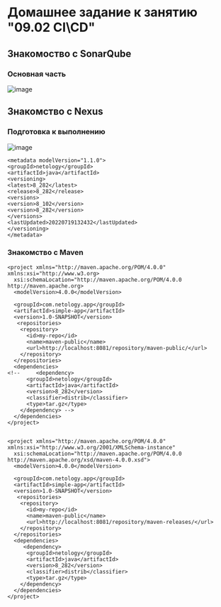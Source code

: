 # Домашнее задание к занятию "09.02 CI\CD"

## Знакомоство с SonarQube

### Основная часть

![image](https://user-images.githubusercontent.com/26147777/179748179-9590078d-ac37-4281-9933-480585e79873.png)

## Знакомство с Nexus

### Подготовка к выполнению

![image](https://user-images.githubusercontent.com/26147777/179761440-8f11fe13-cde6-446f-b7e1-a1fd5704ccf1.png)
```
<metadata modelVersion="1.1.0">
<groupId>netology</groupId>
<artifactId>java</artifactId>
<versioning>
<latest>8_282</latest>
<release>8_282</release>
<versions>
<version>8_102</version>
<version>8_282</version>
</versions>
<lastUpdated>20220719132432</lastUpdated>
</versioning>
</metadata>
```

### Знакомство с Maven

```
<project xmlns="http://maven.apache.org/POM/4.0.0" xmlns:xsi="http://www.w3.org>
  xsi:schemaLocation="http://maven.apache.org/POM/4.0.0 http://maven.apache.org>
  <modelVersion>4.0.0</modelVersion>

  <groupId>com.netology.app</groupId>
  <artifactId>simple-app</artifactId>
  <version>1.0-SNAPSHOT</version>
   <repositories>
    <repository>
      <id>my-repo</id>
      <name>maven-public</name>
      <url>http://localhost:8081/repository/maven-public/</url>
    </repository>
  </repositories>
  <dependencies>
<!--     <dependency>
      <groupId>netology</groupId>
      <artifactId>java</artifactId>
      <version>8_282</version>
      <classifier>distrib</classifier>
      <type>tar.gz</type>
    </dependency> -->
  </dependencies>
</project>


```

```
<project xmlns="http://maven.apache.org/POM/4.0.0" xmlns:xsi="http://www.w3.org/2001/XMLSchema-instance"
  xsi:schemaLocation="http://maven.apache.org/POM/4.0.0 http://maven.apache.org/xsd/maven-4.0.0.xsd">
  <modelVersion>4.0.0</modelVersion>

  <groupId>com.netology.app</groupId>
  <artifactId>simple-app</artifactId>
  <version>1.0-SNAPSHOT</version>
   <repositories>
    <repository>
      <id>my-repo</id>
      <name>maven-public</name>
      <url>http://localhost:8081/repository/maven-releases/</url>
    </repository>
  </repositories>
  <dependencies>
     <dependency>
      <groupId>netology</groupId>
      <artifactId>java</artifactId>
      <version>8_282</version>
      <classifier>distrib</classifier>
      <type>tar.gz</type>
    </dependency>
  </dependencies>
</project>
```

